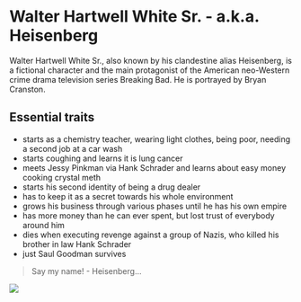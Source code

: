 # Walter Hartwell White Sr. - a.k.a. Heisenberg
Walter Hartwell White Sr., also known by his clandestine alias Heisenberg, is a fictional character and the main protagonist of the American neo-Western crime drama television series Breaking Bad. He is portrayed by Bryan Cranston.
## Essential traits
* starts as a chemistry teacher, wearing light clothes, being poor, needing a second job at a car wash
* starts coughing and learns it is lung cancer
* meets Jessy Pinkman via Hank Schrader and learns about easy money cooking crystal meth
* starts his second identity of being a drug dealer
* has to keep it as a secret towards his whole environment
* grows his business through various phases until he has his own empire
* has more money than he can ever spent, but lost trust of everybody around him
* dies when executing revenge against a group of Nazis, who killed his brother in law Hank Schrader
* just Saul Goodman survives
> Say my name! - Heisenberg... 
<img src="https://www.denofgeek.com/wp-content/uploads/2013/07/288895.jpg?resize=636%2C432"/>
